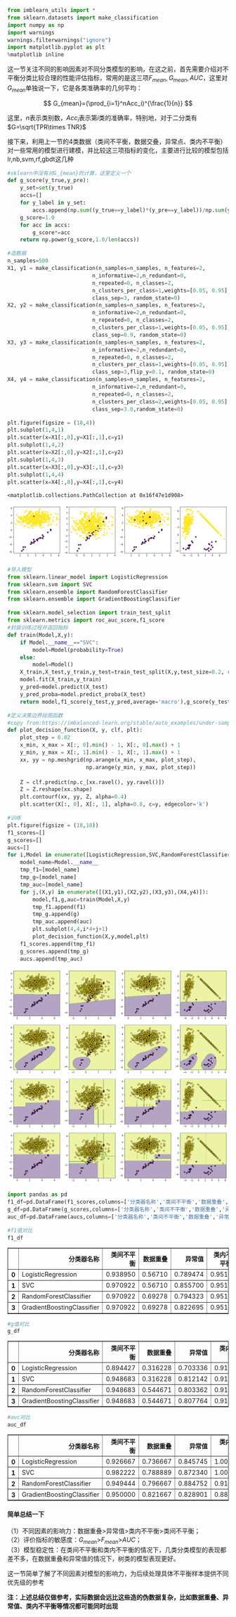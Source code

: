 

```python
from imblearn_utils import *
from sklearn.datasets import make_classification
import numpy as np
import warnings
warnings.filterwarnings("ignore")
import matplotlib.pyplot as plt
%matplotlib inline
```

这一节关注不同的影响因素对不同分类模型的影响，在这之前，首先需要介绍对不平衡分类比较合理的性能评估指标，常用的是这三项$F_{mean},G_{mean},AUC$，这里对$G_{mean}$单独说一下，它是各类准确率的几何平均：  

$$
G_{mean}=(\prod_{i=1}^nAcc_i)^{\frac{1}{n}}
$$  

这里，$n$表示类别数，$Acc_i$表示第$i$类的准确率，特别地，对于二分类有$G=\sqrt{TPR\times TNR}$  

接下来，利用上一节的4类数据（类间不平衡，数据交叠，异常点、类内不平衡）对一些常用的模型进行建模，并比较这三项指标的变化，主要进行比较的模型包括lr,nb,svm,rf,gbdt这几种


```python
#sklearn中没有对G_{mean}的计算，这里定义一个
def g_score(y_true,y_pre):
    y_set=set(y_true)
    accs=[]
    for y_label in y_set:
        accs.append(np.sum((y_true==y_label)*(y_pre==y_label))/np.sum(y_true==y_label))
    g_score=1.0
    for acc in accs:
        g_score*=acc
    return np.power(g_score,1.0/len(accs))
```


```python
#造数据
n_samples=500
X1, y1 = make_classification(n_samples=n_samples, n_features=2,
                           n_informative=2,n_redundant=0,
                           n_repeated=0, n_classes=2,
                           n_clusters_per_class=1,weights=[0.05, 0.95],
                           class_sep=3, random_state=0)
X2, y2 = make_classification(n_samples=n_samples, n_features=2,
                           n_informative=2,n_redundant=0,
                           n_repeated=0, n_classes=2,
                           n_clusters_per_class=1,weights=[0.05, 0.95],
                           class_sep=0.9, random_state=0)
X3, y3 = make_classification(n_samples=n_samples, n_features=2,
                           n_informative=2,n_redundant=0,
                           n_repeated=0, n_classes=2,
                           n_clusters_per_class=1,weights=[0.05, 0.95],
                           class_sep=3,flip_y=0.1, random_state=0)
X4, y4 = make_classification(n_samples=n_samples, n_features=2,
                           n_informative=2,n_redundant=0,
                           n_repeated=0, n_classes=2,
                           n_clusters_per_class=2,weights=[0.05, 0.95],
                           class_sep=3.0,random_state=0)
```


```python
plt.figure(figsize = (18,4))
plt.subplot(1,4,1)
plt.scatter(x=X1[:,0],y=X1[:,1],c=y1)
plt.subplot(1,4,2)
plt.scatter(x=X2[:,0],y=X2[:,1],c=y2)
plt.subplot(1,4,3)
plt.scatter(x=X3[:,0],y=X3[:,1],c=y3)
plt.subplot(1,4,4)
plt.scatter(x=X4[:,0],y=X4[:,1],c=y4)
```




    <matplotlib.collections.PathCollection at 0x16f47e1d908>




![png](2.%E5%AF%B9%E4%B8%8D%E5%90%8C%E6%A8%A1%E5%9E%8B%E7%9A%84%E5%BD%B1%E5%93%8D%E5%8F%8A%E6%80%A7%E8%83%BD%E8%AF%84%E4%BC%B0_files/2.%E5%AF%B9%E4%B8%8D%E5%90%8C%E6%A8%A1%E5%9E%8B%E7%9A%84%E5%BD%B1%E5%93%8D%E5%8F%8A%E6%80%A7%E8%83%BD%E8%AF%84%E4%BC%B0_5_1.png)



```python
#导入模型
from sklearn.linear_model import LogisticRegression
from sklearn.svm import SVC
from sklearn.ensemble import RandomForestClassifier
from sklearn.ensemble import GradientBoostingClassifier
```


```python
from sklearn.model_selection import train_test_split
from sklearn.metrics import roc_auc_score,f1_score
#封装训练过程并返回指标
def train(Model,X,y):
    if Model.__name__=="SVC":
        model=Model(probability=True)
    else:
        model=Model()
    X_train,X_test,y_train,y_test=train_test_split(X,y,test_size=0.2, random_state=0)
    model.fit(X_train,y_train)
    y_pred=model.predict(X_test)
    y_pred_proba=model.predict_proba(X_test)
    return model,f1_score(y_test,y_pred,average='macro'),g_score(y_test,y_pred),roc_auc_score(y_test,y_pred_proba[:,1],average="macro")
```


```python
#定义决策边界绘图函数
#copy from:https://imbalanced-learn.org/stable/auto_examples/under-sampling/plot_comparison_under_sampling.html#sphx-glr-auto-examples-under-sampling-plot-comparison-under-sampling-py
def plot_decision_function(X, y, clf, plt):
    plot_step = 0.02
    x_min, x_max = X[:, 0].min() - 1, X[:, 0].max() + 1
    y_min, y_max = X[:, 1].min() - 1, X[:, 1].max() + 1
    xx, yy = np.meshgrid(np.arange(x_min, x_max, plot_step),
                         np.arange(y_min, y_max, plot_step))

    Z = clf.predict(np.c_[xx.ravel(), yy.ravel()])
    Z = Z.reshape(xx.shape)
    plt.contourf(xx, yy, Z, alpha=0.4)
    plt.scatter(X[:, 0], X[:, 1], alpha=0.8, c=y, edgecolor='k')
```


```python
#训练
plt.figure(figsize = (18,18))
f1_scores=[]
g_scores=[]
aucs=[]
for i,Model in enumerate([LogisticRegression,SVC,RandomForestClassifier,GradientBoostingClassifier]):
    model_name=Model.__name__
    tmp_f1=[model_name]
    tmp_g=[model_name]
    tmp_auc=[model_name]
    for j,(X,y) in enumerate([(X1,y1),(X2,y2),(X3,y3),(X4,y4)]):
        model,f1,g,auc=train(Model,X,y)
        tmp_f1.append(f1)
        tmp_g.append(g)
        tmp_auc.append(auc)
        plt.subplot(4,4,i*4+j+1)
        plot_decision_function(X,y,model,plt)
    f1_scores.append(tmp_f1)
    g_scores.append(tmp_g)
    aucs.append(tmp_auc)
```


![png](2.%E5%AF%B9%E4%B8%8D%E5%90%8C%E6%A8%A1%E5%9E%8B%E7%9A%84%E5%BD%B1%E5%93%8D%E5%8F%8A%E6%80%A7%E8%83%BD%E8%AF%84%E4%BC%B0_files/2.%E5%AF%B9%E4%B8%8D%E5%90%8C%E6%A8%A1%E5%9E%8B%E7%9A%84%E5%BD%B1%E5%93%8D%E5%8F%8A%E6%80%A7%E8%83%BD%E8%AF%84%E4%BC%B0_9_0.png)



```python
import pandas as pd
f1_df=pd.DataFrame(f1_scores,columns=['分类器名称','类间不平衡','数据重叠','异常值','类内不平衡'])
g_df=pd.DataFrame(g_scores,columns=['分类器名称','类间不平衡','数据重叠','异常值','类内不平衡'])
auc_df=pd.DataFrame(aucs,columns=['分类器名称','类间不平衡','数据重叠','异常值','类内不平衡'])
```


```python
#f1值对比
f1_df
```




<div>
<style scoped>
    .dataframe tbody tr th:only-of-type {
        vertical-align: middle;
    }

    .dataframe tbody tr th {
        vertical-align: top;
    }

    .dataframe thead th {
        text-align: right;
    }
</style>
<table border="1" class="dataframe">
  <thead>
    <tr style="text-align: right;">
      <th></th>
      <th>分类器名称</th>
      <th>类间不平衡</th>
      <th>数据重叠</th>
      <th>异常值</th>
      <th>类内不平衡</th>
    </tr>
  </thead>
  <tbody>
    <tr>
      <th>0</th>
      <td>LogisticRegression</td>
      <td>0.938950</td>
      <td>0.56710</td>
      <td>0.789474</td>
      <td>0.9519</td>
    </tr>
    <tr>
      <th>1</th>
      <td>SVC</td>
      <td>0.970922</td>
      <td>0.56710</td>
      <td>0.855700</td>
      <td>0.9519</td>
    </tr>
    <tr>
      <th>2</th>
      <td>RandomForestClassifier</td>
      <td>0.970922</td>
      <td>0.69278</td>
      <td>0.794323</td>
      <td>0.9519</td>
    </tr>
    <tr>
      <th>3</th>
      <td>GradientBoostingClassifier</td>
      <td>0.970922</td>
      <td>0.69278</td>
      <td>0.822695</td>
      <td>0.9519</td>
    </tr>
  </tbody>
</table>
</div>




```python
#g值对比
g_df
```




<div>
<style scoped>
    .dataframe tbody tr th:only-of-type {
        vertical-align: middle;
    }

    .dataframe tbody tr th {
        vertical-align: top;
    }

    .dataframe thead th {
        text-align: right;
    }
</style>
<table border="1" class="dataframe">
  <thead>
    <tr style="text-align: right;">
      <th></th>
      <th>分类器名称</th>
      <th>类间不平衡</th>
      <th>数据重叠</th>
      <th>异常值</th>
      <th>类内不平衡</th>
    </tr>
  </thead>
  <tbody>
    <tr>
      <th>0</th>
      <td>LogisticRegression</td>
      <td>0.894427</td>
      <td>0.316228</td>
      <td>0.703336</td>
      <td>0.912871</td>
    </tr>
    <tr>
      <th>1</th>
      <td>SVC</td>
      <td>0.948683</td>
      <td>0.316228</td>
      <td>0.812142</td>
      <td>0.912871</td>
    </tr>
    <tr>
      <th>2</th>
      <td>RandomForestClassifier</td>
      <td>0.948683</td>
      <td>0.544671</td>
      <td>0.803362</td>
      <td>0.912871</td>
    </tr>
    <tr>
      <th>3</th>
      <td>GradientBoostingClassifier</td>
      <td>0.948683</td>
      <td>0.544671</td>
      <td>0.807764</td>
      <td>0.912871</td>
    </tr>
  </tbody>
</table>
</div>




```python
#auc对比
auc_df
```




<div>
<style scoped>
    .dataframe tbody tr th:only-of-type {
        vertical-align: middle;
    }

    .dataframe tbody tr th {
        vertical-align: top;
    }

    .dataframe thead th {
        text-align: right;
    }
</style>
<table border="1" class="dataframe">
  <thead>
    <tr style="text-align: right;">
      <th></th>
      <th>分类器名称</th>
      <th>类间不平衡</th>
      <th>数据重叠</th>
      <th>异常值</th>
      <th>类内不平衡</th>
    </tr>
  </thead>
  <tbody>
    <tr>
      <th>0</th>
      <td>LogisticRegression</td>
      <td>0.926667</td>
      <td>0.736667</td>
      <td>0.845745</td>
      <td>1.000000</td>
    </tr>
    <tr>
      <th>1</th>
      <td>SVC</td>
      <td>0.982222</td>
      <td>0.788889</td>
      <td>0.872340</td>
      <td>1.000000</td>
    </tr>
    <tr>
      <th>2</th>
      <td>RandomForestClassifier</td>
      <td>0.949444</td>
      <td>0.796667</td>
      <td>0.884752</td>
      <td>0.913121</td>
    </tr>
    <tr>
      <th>3</th>
      <td>GradientBoostingClassifier</td>
      <td>0.950000</td>
      <td>0.821667</td>
      <td>0.828901</td>
      <td>0.889184</td>
    </tr>
  </tbody>
</table>
</div>



#### 简单总结一下
（1）不同因素的影响力：数据重叠>异常值>类内不平衡>类间不平衡；  
（2）评价指标的敏感度：$G_{mean}$>$F_{mean}$>$AUC$；  
（3）模型稳定性：在类间不平衡和类内不平衡的情况下，几类分类模型的表现都差不多，在数据重叠和异常值的情况下，树类的模型表现更好。  

这一节简单了解了不同因素对模型的影响力，为后续处理具体不平衡样本提供不同优先级的参考  

**注：上述总结仅做参考，实际数据会远比这些造的伪数据复杂，比如数据重叠、异常值、类内不平衡等情况都可能同时出现**
